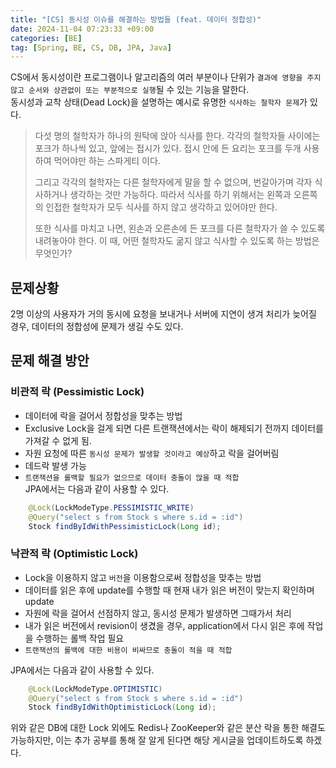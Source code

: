 ```yaml
---
title: "[CS] 동시성 이슈를 해결하는 방법들 (feat. 데이터 정합성)"
date: 2024-11-04 07:23:33 +09:00
categories: [BE]
tag: [Spring, BE, CS, DB, JPA, Java]
---
```


CS에서 동시성이란 프로그램이나 알고리즘의 여러 부분이나 단위가 `결과에 영향을 주지 않고 순서와 상관없이 또는 부분적으로 실행`될 수 있는 기능을 말한다.  
동시성과 교착 상태(Dead Lock)을 설명하는 예시로 유명한 `식사하는 철학자 문제`가 있다.

> 다섯 명의 철학자가 하나의 원탁에 앉아 식사를 한다. 각각의 철학자들 사이에는 포크가 하나씩 있고, 앞에는 접시가 있다. 접시 안에 든 요리는 포크를 두개 사용하여 먹어야만 하는 스파게티 이다.
>
> 그리고 각각의 철학자는 다른 철학자에게 말을 할 수 없으며, 번갈아가며 각자 식사하거나 생각하는 것만 가능하다. 따라서 식사를 하기 위해서는 왼쪽과 오른쪽의 인접한 철학자가 모두 식사를 하지 않고 생각하고 있어야만 한다.
>
> 또한 식사를 마치고 나면, 왼손과 오른손에 든 포크를 다른 철학자가 쓸 수 있도록 내려놓아야 한다. 이 때, 어떤 철학자도 굶지 않고 식사할 수 있도록 하는 방법은 무엇인가?

## 문제상황

2명 이상의 사용자가 거의 동시에 요청을 보내거나 서버에 지연이 생겨 처리가 늦어질 경우, 데이터의 정합성에 문제가 생길 수도 있다.

## 문제 해결 방안

### 비관적 락 (Pessimistic Lock)

- 데이터에 락을 걸어서 정합성을 맞추는 방법
- Exclusive Lock을 걸게 되면 다른 트랜잭션에서는 락이 해제되기 전까지 데이터를 가져갈 수 없게 됨.
- 자원 요청에 따른 `동시성 문제가 발생할 것이라고 예상`하고 락을 걸어버림
- 데드락 발생 가능
- `트랜잭션을 롤백할 필요가 없으므로 데이터 충돌이 많을 때 적합`  
  JPA에서는 다음과 같이 사용할 수 있다.

```java
    @Lock(LockModeType.PESSIMISTIC_WRITE)
    @Query("select s from Stock s where s.id = :id")
    Stock findByIdWithPessimisticLock(Long id);
```

### 낙관적 락 (Optimistic Lock)

- Lock을 이용하지 않고 `버전`을 이용함으로써 정합성을 맞추는 방법
- 데이터를 읽은 후에 update를 수행할 때 현재 내가 읽은 버전이 맞는지 확인하며 update
- 자원에 락을 걸어서 선점하지 않고, 동시성 문제가 발생하면 그때가서 처리
- 내가 읽은 버전에서 revision이 생겼을 경우, application에서 다시 읽은 후에 작업을 수행하는 롤백 작업 필요
- `트랜잭션의 롤백에 대한 비용이 비싸므로 충돌이 적을 때 적합`

JPA에서는 다음과 같이 사용할 수 있다.

```java
    @Lock(LockModeType.OPTIMISTIC)
    @Query("select s from Stock s where s.id = :id")
    Stock findByIdWithOptimisticLock(Long id);
```

위와 같은 DB에 대한 Lock 외에도 Redis나 ZooKeeper와 같은 분산 락을 통한 해결도 가능하지만, 이는 추가 공부를 통해 잘 알게 된다면 해당 게시글을 업데이트하도록 하겠다.
